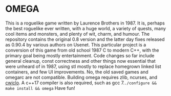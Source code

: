 # OMEGA

This is a roguelike game written by Laurence Brothers in 1987. It is, perhaps
the best roguelike ever written, with a huge world, a variety of quests, many
cool items and monsters, and plenty of wit, charm, and humour. The repository
contains the original 0.8 version and the latter day fixes released as 0.90.4
by various authors on Usenet. This particular project is a conversion of this
game from old school 1987 C to modern C++, with the primary goal being mostly
entertainment. Code changes so far include general cleanup, const correctness
and other things now essential that were unheard of in 1987, using stl mostly
to replace homegrown linked list containers, and few UI improvements. No, the
old saved games and omegarc are not compatible. Building omega requires zlib,
ncurses, and [cwiclo](https://github.com/msharov/cwiclo). A c++17 compiler is
also required, such as gcc 7.`./configure && make install && omega` Have fun!
